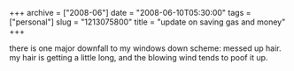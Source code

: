 +++
archive = ["2008-06"]
date = "2008-06-10T05:30:00"
tags = ["personal"]
slug = "1213075800"
title = "update on saving gas and money"
+++

there is one major downfall to my windows down scheme: messed up hair. my
hair is getting a little long, and the blowing wind tends to poof it up.

